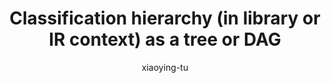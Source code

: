 ---
title: "Classification hierarchy (in library or IR context) as a tree or DAG"
author: "xiaoying-tu"
Discipline: Databases
ConceptualAdvantage: "Helps readers visualize the hierarchical relationships among categories (classifications)"
DrawsAttentionTo: "The hierarchical nature of classifications; in particular illustrates the structural difference between a classification tree (a node can only have one parent) vs. a classification DAG (a node may have multiple parents)"
Topic: IR and data mining
Domain: 
Form: Visual Representation
OriginSource: "Silberschatz, A., Korth, H. F., & Sudarshan, S. (2011). Database system concepts. McGraw-Hill Education."
image: "245a.png,245b.png"
Mapping:
  nodes :  classifications
  edges :  (directed) relationships between classifications
---